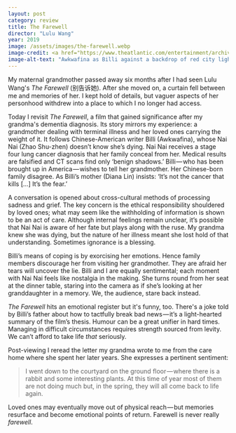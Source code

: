 ```yaml
---
layout: post
category: review
title: The Farewell
director: "Lulu Wang"
year: 2019
image: /assets/images/the-farewell.webp
image-credit: <a href="https://www.theatlantic.com/entertainment/archive/2019/07/farewell-lulu-wang-movie-review-awkwafina/593464/">A24</a>
image-alt-text: "Awkwafina as Billi against a backdrop of red city lights, her eyes gazing upwards."
---
```


My maternal grandmother passed away six months after I had seen Lulu Wang's _The Farewell_ (别告诉她). After she moved on, a curtain fell between me and memories of her. I kept hold of details, but vaguer aspects of her personhood withdrew into a place to which I no longer had access.

Today I revisit _The Farewell_, a film that gained significance after my grandma's dementia diagnosis. Its story mirrors my experience: a grandmother dealing with terminal illness and her loved ones carrying the weight of it. It follows Chinese-American writer Billi (Awkwafina), whose Nai Nai (Zhao Shu-zhen) doesn’t know she’s dying. Nai Nai receives a stage four lung cancer diagnosis that her family conceal from her. Medical results are falsified and CT scans find only ‘benign shadows.’ Billi — who has been brought up in America — wishes to tell her grandmother. Her Chinese-born family disagree. As Billi’s mother (Diana Lin) insists: ‘It’s not the cancer that kills [...] It’s the fear.’

A conversation is opened about cross-cultural methods of processing sadness and grief. The key concern is the ethical responsibility shouldered by loved ones; what may seem like the withholding of information is shown to be an act of care. Although internal feelings remain unclear, it’s possible that Nai Nai is aware of her fate but plays along with the ruse. My grandma knew she was dying, but the nature of her illness meant she lost hold of that understanding. Sometimes ignorance is a blessing.

Billi’s means of coping is by exorcising her emotions. Hence family members discourage her from visiting her grandmother. They are afraid her tears will uncover the lie. Billi and I are equally sentimental; each moment with Nai Nai feels like nostalgia in the making. She turns round from her seat at the dinner table, staring into the camera as if she’s looking at her granddaughter in a memory. We, the audience, stare back instead.

_The Farewell_ hits an emotional register but it's funny, too. There's a joke told by Billi’s father about how to tactfully break bad news — it’s a light-hearted summary of the film’s thesis. Humour can be a great unifier in hard times. Managing in difficult circumstances requires strength sourced from levity. We can’t afford to take life _that_ seriously.

Post-viewing I reread the letter my grandma wrote to me from the care home where she spent her later years. She expresses a pertinent sentiment:

> I went down to the courtyard on the ground floor — where there is a rabbit and some interesting plants. At this time of year most of them are not doing much but, in the spring, they will all come back to life again.

Loved ones may eventually move out of physical reach — but memories resurface and become emotional points of return. Farewell is never really _farewell_.
